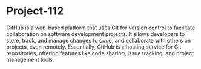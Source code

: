 # Project-112
GitHub is a web-based platform that uses Git for version control to facilitate collaboration on software development projects. It allows developers to store, track, and manage changes to code, and collaborate with others on projects, even remotely. Essentially, GitHub is a hosting service for Git repositories, offering features like code sharing, issue tracking, and project management tools. 
